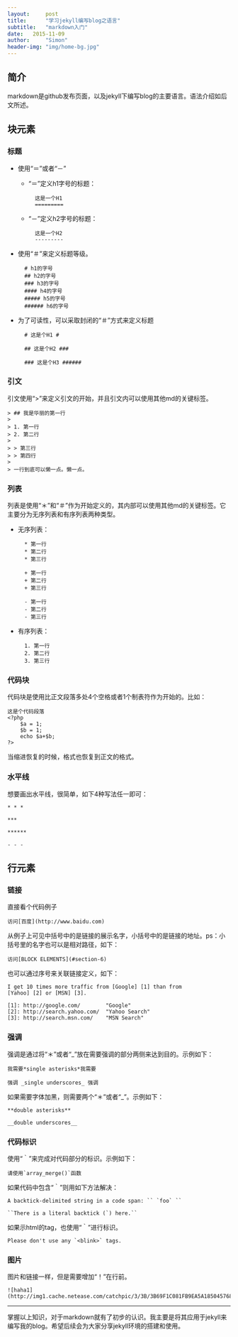 ```yaml
---
layout:     post
title:      "学习jekyll编写blog之语言"
subtitle:   "markdown入门"
date:   2015-11-09
author:     "Simon"
header-img: "img/home-bg.jpg"
---
```


## 简介

markdown是github发布页面，以及jekyll下编写blog的主要语言。语法介绍如后文所述。

## 块元素

### 标题

* 使用“＝”或者“－”

	* “＝”定义h1字号的标题：

			这是一个H1
			=========

	* “－”定义h2字号的标题：

			这是一个H2
			---------

* 使用“＃”来定义标题等级。

		# h1的字号
		## h2的字号
		### h3的字号
		#### h4的字号
		##### h5的字号
		###### h6的字号

* 为了可读性，可以采取封闭的“＃”方式来定义标题

		# 这是个H1 #

		## 这是个H2 ###

		### 这是个H3 ######

### 引文

引文使用“>”来定义引文的开始，并且引文内可以使用其他md的关键标签。

	> ## 我是华丽的第一行
	>
	> 1. 第一行
	> 2. 第二行
	>
	> > 第三行
	> > 第四行
	>
	> 一行到底可以懒一点。懒一点。

### 列表

列表是使用“＊”和“＃”作为开始定义的，其内部可以使用其他md的关键标签。它主要分为无序列表和有序列表两种类型。

* 无序列表：

		* 第一行
		* 第二行
		* 第三行

		+ 第一行
		+ 第二行
		+ 第三行

		- 第一行
		- 第二行
		- 第三行

* 有序列表：

		1. 第一行
		2. 第二行
		3. 第三行

	
### 代码块

代码块是使用比正文段落多处4个空格或者1个制表符作为开始的。比如：

	这是个代码段落
	<?php
		$a = 1;
		$b = 1;
		echo $a+$b;
	?>
	
当缩进恢复的时候，格式也恢复到正文的格式。

### 水平线

想要画出水平线，很简单，如下4种写法任一即可：

	* * *

	***

	******

	- - - 

## 行元素

### 链接

直接看个代码例子

	访问[百度](http://www.baidu.com)

从例子上可见中括号中的是链接的展示名字，小括号中的是链接的地址。ps：小括号里的名字也可以是相对路径，如下：

	访问[BLOCK ELEMENTS](#section-6)

也可以通过序号来关联链接定义，如下：

	I get 10 times more traffic from [Google] [1] than from
	[Yahoo] [2] or [MSN] [3].

	[1]: http://google.com/        "Google"
	[2]: http://search.yahoo.com/  "Yahoo Search"
	[3]: http://search.msn.com/    "MSN Search"

### 强调

强调是通过将“＊”或者“_”放在需要强调的部分两侧来达到目的。示例如下：

	我需要*single asterisks*我需要

	强调 _single underscores_ 强调

如果需要字体加黑，则需要两个“＊”或者“_”。示例如下：

	**double asterisks**

	__double underscores__

### 代码标识

使用“｀”来完成对代码部分的标识。示例如下：

	请使用`array_merge()`函数

如果代码中包含“｀”则用如下方法解决：

	A backtick-delimited string in a code span: `` `foo` ``

	``There is a literal backtick (`) here.``

如果示html的tag，也使用“｀”进行标识。

	Please don't use any `<blink>` tags.

### 图片

图片和链接一样，但是需要增加“！”在行前。

	![haha1](http://img1.cache.netease.com/catchpic/3/3B/3B69F1C081FB9EA5A1850457683FD557.jpg)

------

掌握以上知识，对于markdown就有了初步的认识。我主要是将其应用于jekyll来编写我的blog。希望后续会为大家分享jekyll环境的搭建和使用。
	
